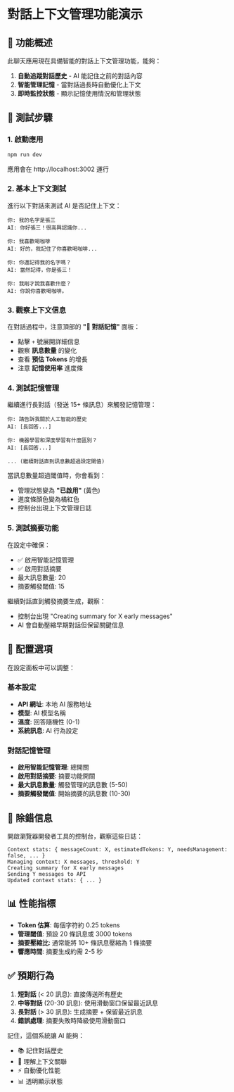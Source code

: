 # 對話上下文管理功能演示

## 🎯 功能概述

此聊天應用現在具備智能的對話上下文管理功能，能夠：

1. **自動追蹤對話歷史** - AI 能記住之前的對話內容
2. **智能管理記憶** - 當對話過長時自動優化上下文
3. **即時監控狀態** - 顯示記憶使用情況和管理狀態

## 🧪 測試步驟

### 1. 啟動應用
```bash
npm run dev
```
應用會在 http://localhost:3002 運行

### 2. 基本上下文測試

進行以下對話來測試 AI 是否記住上下文：

```
你: 我的名字是張三
AI: 你好張三！很高興認識你...

你: 我喜歡喝咖啡
AI: 好的，我記住了你喜歡喝咖啡...

你: 你還記得我的名字嗎？
AI: 當然記得，你是張三！

你: 我剛才說我喜歡什麼？
AI: 你說你喜歡喝咖啡。
```

### 3. 觀察上下文信息

在對話過程中，注意頂部的 **"🧠 對話記憶"** 面板：

- 點擊 `+` 號展開詳細信息
- 觀察 **訊息數量** 的變化
- 查看 **預估 Tokens** 的增長
- 注意 **記憶使用率** 進度條

### 4. 測試記憶管理

繼續進行長對話（發送 15+ 條訊息）來觸發記憶管理：

```
你: 請告訴我關於人工智能的歷史
AI: [長回答...]

你: 機器學習和深度學習有什麼區別？
AI: [長回答...]

... (繼續對話直到訊息數超過設定閾值)
```

當訊息數量超過閾值時，你會看到：
- 管理狀態變為 **"已啟用"** (黃色)
- 進度條顏色變為橘紅色
- 控制台出現上下文管理日誌

### 5. 測試摘要功能

在設定中確保：
- ✅ 啟用智能記憶管理
- ✅ 啟用對話摘要
- 最大訊息數量: 20
- 摘要觸發閾值: 15

繼續對話直到觸發摘要生成，觀察：
- 控制台出現 "Creating summary for X early messages"
- AI 會自動壓縮早期對話但保留關鍵信息

## 🔧 配置選項

在設定面板中可以調整：

### 基本設定
- **API 網址**: 本地 AI 服務地址
- **模型**: AI 模型名稱
- **溫度**: 回答隨機性 (0-1)
- **系統訊息**: AI 行為設定

### 對話記憶管理
- **啟用智能記憶管理**: 總開關
- **啟用對話摘要**: 摘要功能開關
- **最大訊息數量**: 觸發管理的訊息數 (5-50)
- **摘要觸發閾值**: 開始摘要的訊息數 (10-30)

## 🐛 除錯信息

開啟瀏覽器開發者工具的控制台，觀察這些日誌：

```
Context stats: { messageCount: X, estimatedTokens: Y, needsManagement: false, ... }
Managing context: X messages, threshold: Y
Creating summary for X early messages
Sending Y messages to API
Updated context stats: { ... }
```

## 📊 性能指標

- **Token 估算**: 每個字符約 0.25 tokens
- **管理閾值**: 預設 20 條訊息或 3000 tokens
- **摘要壓縮比**: 通常能將 10+ 條訊息壓縮為 1 條摘要
- **響應時間**: 摘要生成約需 2-5 秒

## ✅ 預期行為

1. **短對話** (< 20 訊息): 直接傳送所有歷史
2. **中等對話** (20-30 訊息): 使用滑動窗口保留最近訊息
3. **長對話** (> 30 訊息): 生成摘要 + 保留最近訊息
4. **錯誤處理**: 摘要失敗時降級使用滑動窗口

記住，這個系統讓 AI 能夠：
- 📚 記住對話歷史
- 🧠 理解上下文關聯
- ⚡ 自動優化性能
- 📊 透明顯示狀態 